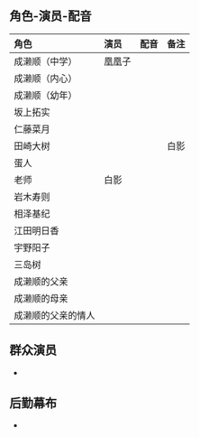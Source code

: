 ## 角色-演员-配音
|角色       |演员       |配音       |备注       |
|:---------|:---------|:---------|:---------|
|成濑顺（中学）|凰凰子  |       |      |
|成濑顺（内心）|        |       |      |
|成濑顺（幼年）|        |       |      |
|坂上拓实   |        |       |      |
|仁藤菜月   |        |       |      |
|田崎大树   |        |       |白影  |
|蛋人   |        |       |      |
|老师   |白影   |       |      |
|岩木寿则|        |       |      |
|相泽基纪|        |       |      |
|江田明日香|        |       |      |
|宇野阳子|        |       |      |
|三岛树|        |       |      |
|成濑顺的父亲|        |       |      |
|成濑顺的母亲|        |       |      |
|成濑顺的父亲的情人|        |       |      |

## 群众演员
- 

## 后勤幕布
- 